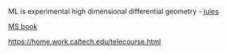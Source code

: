 ML is experimental high dimensional differential geometry - [jules](https://twitter.com/_julesh_/status/1654073246591995905)

[MS book](https://www.microsoft.com/en-us/research/uploads/prod/2006/01/Bishop-Pattern-Recognition-and-Machine-Learning-2006.pdf)

https://home.work.caltech.edu/telecourse.html

